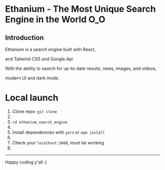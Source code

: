 # Ethanium - The Most Unique Search Engine in the World O_O

## Introduction
Ethanium is a search engine built with React, 

and Tailwind CSS and Google Api

With the ability to search for up-to-date results, news, images, and videos, 

modern UI and dark mode.

# Local launch

1. Clone repo: `git clone ` 
2. 
3. `cd ethanium_search_engine`
4. 
5. Install dependencies with `yarn` or `npm install`
6. 
7. Check your `localhost:3000`, must be working
8. 

---

Happy coding y'all :)
